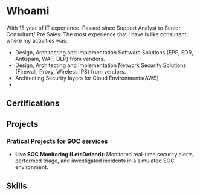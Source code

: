 # Whoami
With 15 year of IT experience. Passed since Support Analyst to Senior Consultant/ Pre Sales. 
The most experience that I have is like consultant, where my activities was:
* Design, Architecting and Implementation Software Solutions (EPP, EDR, Antispam, WAF, DLP) from vendors.
* Design, Architecting and Implementation Network Security Solutions (Firewall, Proxy, Wireless IPS) from vendors.
* Archtecting Security layers for Cloud Environments(AWS)
* 

## Certifications



## Projects
### Pratical Projects for SOC services
* **Live SOC Monitoring (LetsDefend)**: Monitored real-time security alerts, performed triage, and investigated
incidents in a simulated SOC environment.

## Skills
